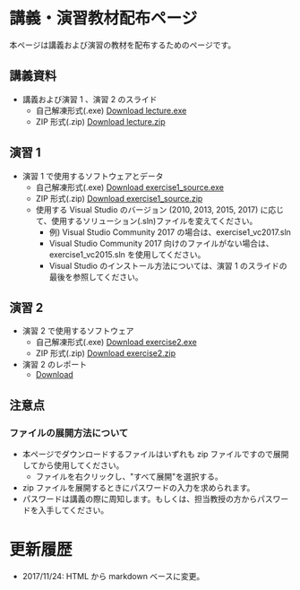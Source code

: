 # 講義・演習教材配布ページ

本ページは講義および演習の教材を配布するためのページです。

## 講義資料

* 講義および演習 1 、演習 2 のスライド
    * 自己解凍形式(.exe) [Download lecture.exe](https://www.dropbox.com/s/v3vsvingxcnx98f/lecture.exe?dl=1)
    * ZIP 形式(.zip) [Download lecture.zip](https://www.dropbox.com/s/if7um18zu67gdsx/lecture.zip?dl=1)

## 演習 1

* 演習 1 で使用するソフトウェアとデータ
    * 自己解凍形式(.exe) [Download exercise1\_source.exe](https://www.dropbox.com/s/pcwhkt6b80tt0ey/exercise1_source.exe?dl=1)
    * ZIP 形式(.zip) [Download exercise1\_source.zip](https://www.dropbox.com/s/zwriur4ehg8jn97/exercise1_source.zip?dl=1)
    * 使用する Visual Studio のバージョン (2010, 2013, 2015, 2017) に応じて、使用するソリューション(.sln)ファイルを変えてください。
        * 例) Visual Studio Community 2017 の場合は、exercise1\_vc2017.sln
        * Visual Studio Community 2017 向けのファイルがない場合は、exercise1\_vc2015.sln を使用してください。
        * Visual Studio のインストール方法については、演習 1 のスライドの最後を参照してください。

## 演習 2

* 演習 2 で使用するソフトウェア
    * 自己解凍形式(.exe) [Download exercise2.exe](https://www.dropbox.com/s/jom7zw0vjd4qakn/exercise2.exe?dl=1)
    * ZIP 形式(.zip) [Download exercise2.zip](https://www.dropbox.com/s/aq0vuy3pdguuorl/exercise2.zip?dl=1)
* 演習 2 のレポート
    * [Download](https://www.dropbox.com/s/57vk894jpxqpkv9/exercise2_report.doc?dl=1)

## 注意点

### ファイルの展開方法について

* 本ページでダウンロードするファイルはいずれも zip ファイルですので展開してから使用してください。
    * ファイルを右クリックし、"すべて展開"を選択する。
* zip ファイルを展開するときにパスワードの入力を求められます。
* パスワードは講義の際に周知します。もしくは、担当教授の方からパスワードを入手してください。

# 更新履歴

* 2017/11/24: HTML から markdown ベースに変更。
